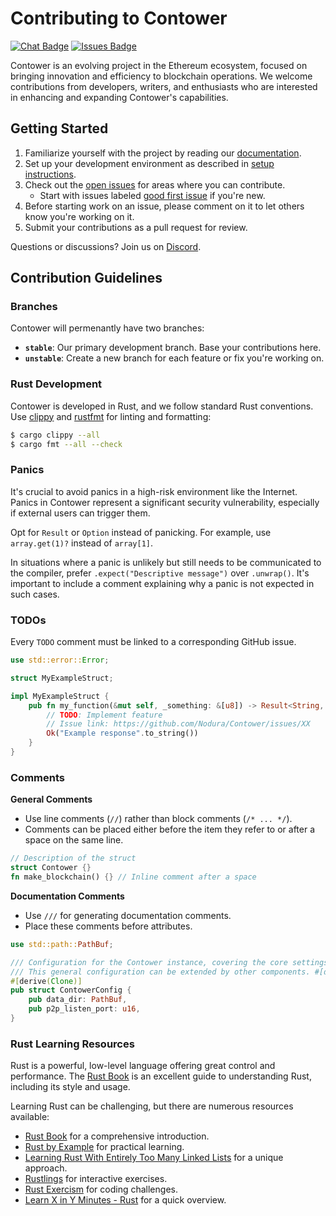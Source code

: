# Contributing to Contower

[![Chat Badge]][Chat Link]
[![Issues Badge](https://img.shields.io/github/issues/SanderLoman/Contower.svg)](https://github.com/SanderLoman/Contower/issues)

[Chat Badge]: https://img.shields.io/discord/1174374333062316032?logo=discord
[Chat Link]: https://discord.gg/vHWpWsjCqx

Contower is an evolving project in the Ethereum ecosystem, focused on bringing innovation and efficiency to blockchain operations. We welcome contributions from developers, writers, and enthusiasts who are interested in enhancing and expanding Contower's capabilities.

## Getting Started

1. Familiarize yourself with the project by reading our [documentation](https://nodura.github.io/Contower/).
2. Set up your development environment as described in [setup instructions](./setup.md).
3. Check out the [open issues](https://github.com/SanderLoman/Contower/issues) for areas where you can contribute.
   - Start with issues labeled [good first issue](https://github.com/SanderLoman/Contower/issues?q=is%3Aissue+is%3Aopen+label%3A%22good+first+issue%22) if you're new.
4. Before starting work on an issue, please comment on it to let others know you're working on it.
5. Submit your contributions as a pull request for review.

Questions or discussions? Join us on [Discord](https://discord.gg/vHWpWsjCqx).

## Contribution Guidelines

### Branches

Contower will permenantly have two branches:

- **`stable`**: Our primary development branch. Base your contributions here.
- **`unstable`**: Create a new branch for each feature or fix you're working on.

### Rust Development

Contower is developed in Rust, and we follow standard Rust conventions. Use [clippy](https://github.com/rust-lang/rust-clippy) and [rustfmt](https://github.com/rust-lang/rustfmt) for linting and formatting:

```bash
$ cargo clippy --all
$ cargo fmt --all --check
```

### Panics

It's crucial to avoid panics in a high-risk environment like the Internet. Panics in Contower represent a significant security vulnerability, especially if external users can trigger them.

Opt for `Result` or `Option` instead of panicking. For example, use `array.get(1)?` instead of `array[1]`.

In situations where a panic is unlikely but still needs to be communicated to the compiler, prefer `.expect("Descriptive message")` over `.unwrap()`. It's important to include a comment explaining why a panic is not expected in such cases.

### TODOs

Every `TODO` comment must be linked to a corresponding GitHub issue.

```rust
use std::error::Error;

struct MyExampleStruct;

impl MyExampleStruct {
    pub fn my_function(&mut self, _something: &[u8]) -> Result<String, Box<dyn Error>> {
        // TODO: Implement feature
        // Issue link: https://github.com/Nodura/Contower/issues/XX
        Ok("Example response".to_string())
    }
}
```

### Comments

**General Comments**

- Use line comments (`//`) rather than block comments (`/* ... */`).
- Comments can be placed either before the item they refer to or after a space on the same line.

```rust
// Description of the struct
struct Contower {}
fn make_blockchain() {} // Inline comment after a space
```

**Documentation Comments**

- Use `///` for generating documentation comments.
- Place these comments before attributes.

```rust
use std::path::PathBuf;

/// Configuration for the Contower instance, covering the core settings.
/// This general configuration can be extended by other components. #[derive(Clone)]
#[derive(Clone)]
pub struct ContowerConfig {
    pub data_dir: PathBuf,
    pub p2p_listen_port: u16,
}
```

### Rust Learning Resources

Rust is a powerful, low-level language offering great control and performance. The [Rust Book](https://doc.rust-lang.org/stable/book/) is an excellent guide to understanding Rust, including its style and usage.

Learning Rust can be challenging, but there are numerous resources available:

- [Rust Book](https://doc.rust-lang.org/stable/book/) for a comprehensive introduction.
- [Rust by Example](https://doc.rust-lang.org/stable/rust-by-example/) for practical learning.
- [Learning Rust With Entirely Too Many Linked Lists](http://cglab.ca/~abeinges/blah/too-many-lists/book/) for a unique approach.
- [Rustlings](https://github.com/rustlings/rustlings) for interactive exercises.
- [Rust Exercism](https://exercism.io/tracks/rust) for coding challenges.
- [Learn X in Y Minutes - Rust](https://learnxinyminutes.com/docs/rust/) for a quick overview.

